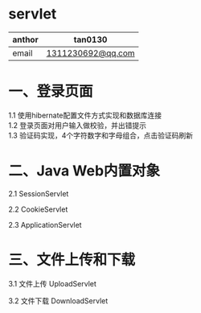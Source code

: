 # servlet

|anthor|tan0130|
|------|-------|
|email|1311230692@qq.com|

一、登录页面
=

  1.1 使用hibernate配置文件方式实现和数据库连接<br>
  1.2 登录页面对用户输入做校验，并出错提示<br>
  1.3 验证码实现，4个字符数字和字母组合，点击验证码刷新<br>

二、Java Web内置对象
=

2.1 SessionServlet

2.2 CookieServlet

2.3 ApplicationServlet

三、文件上传和下载
=

3.1 文件上传 UploadServlet

3.2 文件下载 DownloadServlet
